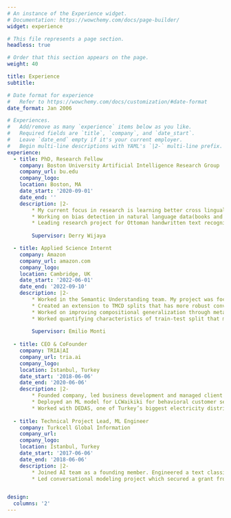 ```yaml
---
# An instance of the Experience widget.
# Documentation: https://wowchemy.com/docs/page-builder/
widget: experience

# This file represents a page section.
headless: true

# Order that this section appears on the page.
weight: 40

title: Experience
subtitle:

# Date format for experience
#   Refer to https://wowchemy.com/docs/customization/#date-format
date_format: Jan 2006

# Experiences.
#   Add/remove as many `experience` items below as you like.
#   Required fields are `title`, `company`, and `date_start`.
#   Leave `date_end` empty if it's your current employer.
#   Begin multi-line descriptions with YAML's `|2-` multi-line prefix.
experience:
  - title: PhD, Research Fellow
    company: Boston University Artificial Intelligence Research Group
    company_url: bu.edu
    company_logo: 
    location: Boston, MA
    date_start: '2020-09-01'
    date_end: ''
    description: |2-
        * My current focus in research is learning better cross lingual representations through multitask and contrastive learning that will allow solving multiple cross lingual tasks more robustly.
        * Working on bias detection in natural language data(books and news) through time within 2021 Google Research Scholar Program.
        * Leading research project for Ottoman handwritten text recognition which received $50K from the Scientific Research Council of Turkey(TUBITAK).
        
        Supervisor: Derry Wijaya

  - title: Applied Science Internt
    company: Amazon
    company_url: amazon.com
    company_logo: 
    location: Cambridge, UK
    date_start: '2022-06-01'
    date_end: '2022-09-10'
    description: |2-
        * Worked in the Semantic Understanding team. My project was focused on better evaluating and improving compositional generalization abilities of Semantic Parsing models
        * Created an extension to TMCD splits that has more robust convergence to compositionally challenging splits.
        * Worked on improving compositional generalization through meta learning and chain‑of‑thought prompting.
        * Worked quantifying characteristics of train‑test split that make a split compositionally challenging.
        
        Supervisor: Emilio Monti
        
  - title: CEO & CoFounder
    company: TRIA|AI
    company_url: tria.ai
    company_logo: 
    location: Istanbul, Turkey
    date_start: '2018-06-06'
    date_end: '2020-06-06'
    description: |2-
        * Founded company, led business development and managed client relations. Worked with the C‐Suite of LC Waikiki, multi‐billion retailer present in 40 countries, to guide their AI strategy to increase online sales.
        * Deployed an ML model for LCWaikiki for behavioral customer segmentation, customer life time value prediction and churn analysis that achieved +100% increase in conversion rates for targeted ads.
        * Worked with DEDAS, one of Turkey’s biggest electricity distributors,to detect illegal uses of electricity and increased the detection rate by +150%.
        
  - title: Technical Project Lead, ML Engineer
    company: Turkcell Global Information
    company_url: 
    company_logo: 
    location: Istanbul, Turkey
    date_start: '2017-06-06'
    date_end: '2018-06-06'
    description: |2-
        * Joined AI team as a founding member. Engineered a text classification pipeline for routing customer issues.
        * Led conversational modeling project which secured a grant from Scientific Research Council of Turkey(TUBITAK).


design:
  columns: '2'
---
```

